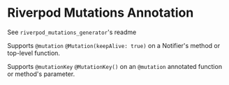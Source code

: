 # Riverpod Mutations Annotation

See `riverpod_mutations_generator`'s readme

Supports `@mutation` `@Mutation(keepAlive: true)` on a Notifier's method or top-level function.

Supports `@mutationKey` `@MutationKey()` on an `@mutation` annotated function or method's parameter.
